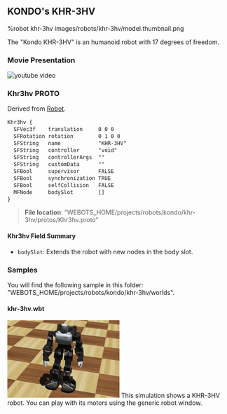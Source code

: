 ## KONDO's KHR-3HV

%robot khr-3hv images/robots/khr-3hv/model.thumbnail.png

The "Kondo KHR-3HV" is an humanoid robot with 17 degrees of freedom.

### Movie Presentation

![youtube video](https://www.youtube.com/watch?v=BWZEDVYGbbQ)

### Khr3hv PROTO

Derived from [Robot](../reference/robot.md).

```
Khr3hv {
  SFVec3f    translation     0 0 0
  SFRotation rotation        0 1 0 0
  SFString   name            "KHR-3HV"
  SFString   controller      "void"
  SFString   controllerArgs  ""
  SFString   customData      ""
  SFBool     supervisor      FALSE
  SFBool     synchronization TRUE
  SFBool     selfCollision   FALSE
  MFNode     bodySlot        []
}
```

> **File location**: "WEBOTS\_HOME/projects/robots/kondo/khr-3hv/protos/Khr3hv.proto"

#### Khr3hv Field Summary

- `bodySlot`: Extends the robot with new nodes in the body slot.

### Samples

You will find the following sample in this folder: "WEBOTS\_HOME/projects/robots/kondo/khr-3hv/worlds".

#### khr-3hv.wbt

![khr-3hv.wbt.png](images/robots/khr-3hv/khr-3hv.wbt.thumbnail.jpg) This simulation shows a KHR-3HV robot.
You can play with its motors using the generic robot window.
